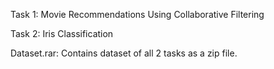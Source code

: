 Task 1: Movie Recommendations Using Collaborative Filtering

Task 2: Iris Classification

Dataset.rar: Contains dataset of all 2 tasks as a zip file.
